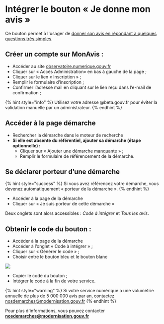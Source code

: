 # Intégrer le bouton « Je donne mon avis »

Ce bouton permet à l'usager de [donner son avis en répondant à quelques questions très simples](https://observatoire.numerique.gouv.fr/Aide/Donner%20son%20avis).

## **Créer un compte** sur MonAvis : <a href="#1-creer-un-compte-sur-monavis" id="1-creer-un-compte-sur-monavis"></a>

* Accéder au site [observatoire.numerique.gouv.fr](https://observatoire.numerique.gouv.fr/)
* Cliquer sur « Accès Administration» en bas à gauche de la page ;
* Cliquer sur le lien « Inscription » ;
* Remplir le formulaire d’inscription ;
* Confirmer l’adresse mail en cliquant sur le lien reçu dans l’e-mail de confirmation ;

{% hint style="info" %}
Utilisez votre adresse @beta.gouv.fr pour éviter la validation manuelle par un administrateur.
{% endhint %}

## Accéder à la p**age démarche** <a href="#2-acceder-a-la-page-de-sa-demarche-via-le-moteur-de-recherche" id="2-acceder-a-la-page-de-sa-demarche-via-le-moteur-de-recherche"></a>

* Rechercher la démarche dans le moteur de recherche
* **Si elle est absente du référentiel, ajouter sa démarche (étape optionnelle) :**
  * Cliquer sur « Ajouter une démarche manquante » ;
  * Remplir le formulaire de référencement de la démarche.

## **Se déclarer porteur d’une démarche**

{% hint style="success" %}
Si vous avez référencez votre démarche, vous devenez automatiquement « porteur de la démarche ».
{% endhint %}

* Accéder à la page de la démarche
* Cliquer sur « Je suis porteur de cette démarche »

Deux onglets sont alors accessibles : _Code à intégrer_ et _Tous les avis_.

## **Obtenir le code du bouton :**

* Accéder à la page de la démarche
* Accéder à l’onglet « Code à intégrer » ;
* Cliquer sur « Générer le code » ;
* Choisir entre le bouton bleu et le bouton blanc

![](https://gblobscdn.gitbook.com/assets%2F-M3zJJPRzqnNRhdtTx3k%2F-MINNS5NTZZo\_\_4jTVgF%2F-MINOlWa\_TTyJ1CoUmwt%2Fimage.png?alt=media\&token=984e6cbb-f75e-40c5-83e0-55801846bab9)

* Copier le code du bouton ;
* Intégrer le code à la fin de votre service.

{% hint style="warning" %}
Si votre service numérique a une volumétrie annuelle de plus de 5 000 000 avis par an, contactez nosdemarches@modernisation.gouv.fr
{% endhint %}

Pour plus d'informations, vous pouvez contacter **nosdemarches@modernisation.gouv.fr**

